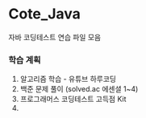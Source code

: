 # Cote_Java

자바 코딩테스트 연습 파일 모음

### 학습 계획

1. 알고리즘 학습 - 유튜브 하루코딩
2. 백준 문제 풀이 (solved.ac 에센셜 1~4)
3. 프로그래머스 코딩테스트 고득점 Kit
4. 